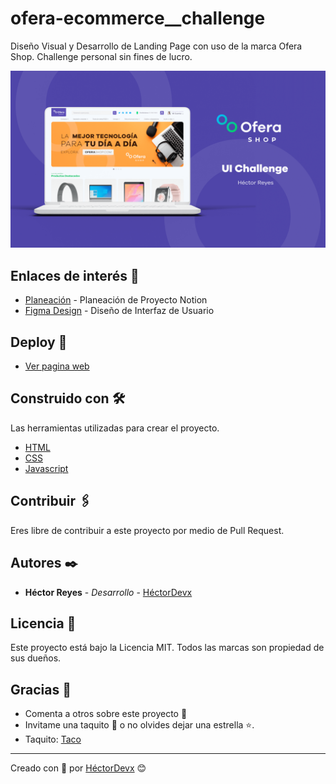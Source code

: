 # ofera-ecommerce__challenge
Diseño Visual y Desarrollo de Landing Page con uso de la marca Ofera Shop. Challenge personal sin fines de lucro. 

<kbd>
<img width="800" src="./assets/cover.png" />
</kbd>

## Enlaces de interés 🔗
- [Planeación](https://www.notion.so/hectordevx/Ofera-E-Commerce-Design-Development-H-ctor-Reyes-c4fc8d9eb9ac497eaa19422bbcb1c082) - Planeación de Proyecto Notion
- [Figma Design](https://www.figma.com/file/Swk87mb2d8S7misFomzreG/Ofera-Challenge) - Diseño de Interfaz de Usuario


## Deploy 🚀
- [Ver pagina web](https://hectordevx.github.io/ofera-ecommerce__challenge/)

## Construido con 🛠️
Las herramientas utilizadas para crear el proyecto.

- [HTML](https://developer.mozilla.org/es/docs/Web/HTML)
- [CSS](https://developer.mozilla.org/es/docs/Web/CSS)
- [Javascript](https://developer.mozilla.org/es/docs/Web/JavaScript)


## Contribuir 🖇️
Eres libre de contribuir a este proyecto por medio de Pull Request.


## Autores ✒️

- **Héctor Reyes** - _Desarrollo_ - [HéctorDevx](https://github.com/HectorDevx)


## Licencia 📄
Este proyecto está bajo la Licencia MIT. Todos las marcas son propiedad de sus dueños.


## Gracias 🎁
- Comenta a otros sobre este proyecto 📢
- Invitame una taquito 🌮 o no olvides dejar una estrella ⭐.
- Taquito: [Taco](https://www.paypal.me/HReyes117)


---
Creado con 💚 por [HéctorDevx](https://github.com/HectorDevx) 😊
